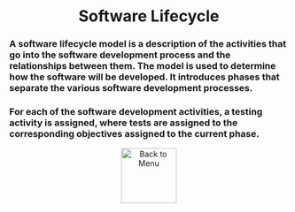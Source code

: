 <div align="center"><h1>Software Lifecycle</h1> </div>
<h3>A software lifecycle model is a description of the activities that go into the software development process and the relationships between them. The model is used to determine how the software will be developed. It introduces phases that separate the various software development processes.</h3>

<h3>For each of the software development activities, a testing activity is assigned, where tests are assigned to the corresponding objectives assigned to the current phase.
</h3>
</h3>
<div align="center">
<a href=https://github.com/Prime2390/Prime2390/blob/main/Notes/MyNote.md>
    <img src="https://raw.githubusercontent.com/Prime2390/Prime2390/refs/heads/main/Icons/DALL·E%202024-11-11%2022.20.53%20-%20A%20minimalistic%20and%20modern%20icon%20representing%20'Back%20to%20Menu'.%20The%20icon%20should%20feature%20an%20arrow%20pointing%20to%20a%20menu%20or%20list%20symbol%2C%20indicating%20navigation%20.webp" alt="Back to Menu" style="width:100px;height:100px;">
</a>
</div>
